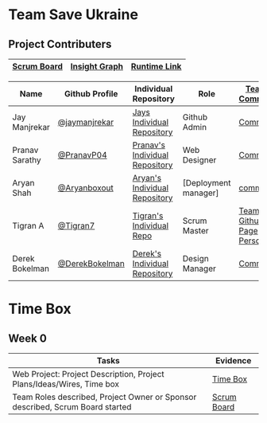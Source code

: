 # Team Save Ukraine

## Project Contributers

|[Scrum Board](https://github.com/Tigran7/TeamSaveUkraine/projects/1)|[Insight Graph](https://github.com/Tigran7/TeamSaveUkraine/graphs/contributors)|[Runtime Link]()|
| - | - | - |

|Name|Github Profile|Individual Repository|Role|[Team Commits](https://github.com/Tigran7/TeamSaveUkraine/commits/main)|
| - | - | - | - | - |
|Jay Manjrekar|[@jaymanjrekar](https://github.com/jaymanjrekar)|[Jays Individual Repository](https://github.com/JayManjrekar/Jay-s-Personal-Repository/tree/gh-pages)|Github Admin|[Commits](https://github.com/JayManjrekar/Jay-s-Personal-Repository/commits/gh-pages)|
|Pranav Sarathy|[@PranavP04](https://github.com/PranavP04)|[Pranav's Individual Repository](https://github.com/PranavP04/Pranav-Data-Structures-Repository-Tri-3)|Web Designer|[Commits](https://github.com/PranavP04/Pranav-Data-Structures-Repository-Tri-3/commits/gh-pages)|
|Aryan Shah|[@Aryanboxout](https://github.com/Aryanboxout)|[Aryan's Individual Repository](https://github.com/Aryanboxout/Aryanspersonal)|[Deployment manager]|[commits](https://github.com/Aryanboxout/Aryanspersonal/graphs/commit-activity)|
|Tigran A|[@Tigran7](https://github.com/Tigran7)|[Tigran's Individual Repo](https://github.com/Tigran7/TigranCSP3)|Scrum Master|[Team Github Page](https://tigran7.github.io/TeamSaveUkraine/) [Personal](https://github.com/Tigran7/TigranCSP3/commits/main)|
|Derek Bokelman| [@DerekBokelman](https://github.com/DerekBokelman) | [Derek's Individual Repository](https://github.com/DerekBokelman/IndividualPage/commits/main) | Design Manager | [Commits](https://github.com/DerekBokelman/IndividualPage/commits/main)|

# Time Box
## Week 0
|Tasks|Evidence|
| - | - |
|Web Project: Project Description, Project Plans/Ideas/Wires, Time box|[Time Box](https://github.com/Tigran7/TeamSaveUkraine#readme)|
|Team Roles described, Project Owner or Sponsor described, Scrum Board started|[Scrum Board](https://github.com/Tigran7/TeamSaveUkraine/projects/1)|
